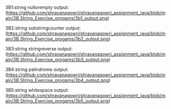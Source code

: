 3B1:string nullorempty
output:(https://github.com/shravanagowri/shravanagowri_assignment_java/blob/main/3B.String_Exercise_progams/3b1_output.png)

3B2:string substringcounter
output:(https://github.com/shravanagowri/shravanagowri_assignment_java/blob/main/3B.String_Exercise_progams/3b2_output.png)

3B3:string stringreverse
output:(https://github.com/shravanagowri/shravanagowri_assignment_java/blob/main/3B.String_Exercise_progams/3b3_output.png)

3B4:string palindrome
output:(https://github.com/shravanagowri/shravanagowri_assignment_java/blob/main/3B.String_Exercise_progams/3b4_output.png)

3B5:string whitespace
output:(https://github.com/shravanagowri/shravanagowri_assignment_java/blob/main/3B.String_Exercise_progams/3b5_output.png)
